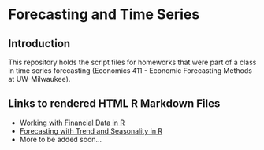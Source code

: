 # Forecasting and Time Series

## Introduction

This repository holds the script files for homeworks that were part of a class in time series forecasting (Economics 411 - Economic Forecasting Methods at UW-Milwaukee).

## Links to rendered HTML R Markdown Files

+ [Working with Financial Data in R](http://htmlpreview.github.io/?https://github.com/jdglaser/Forecasting/blob/master/html_files/IntroFinancialDataR.html)
+ [Forecasting with Trend and Seasonality in R](http://htmlpreview.github.io/?https://github.com/jdglaser/Forecasting/blob/master/html_files/ForecastingTrendSeasonalityR.html)
+ More to be added soon...






